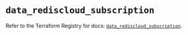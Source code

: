 # `data_rediscloud_subscription`

Refer to the Terraform Registry for docs: [`data_rediscloud_subscription`](https://registry.terraform.io/providers/redislabs/rediscloud/2.7.0/docs/data-sources/subscription).

